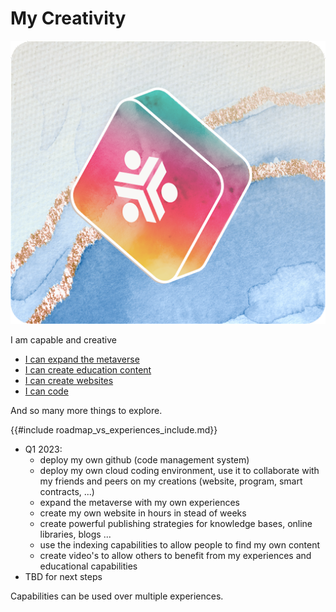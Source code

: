 # My Creativity

![Developing Code](img/coding.png)


I am capable and creative

- [I can expand the metaverse](creativity/creativity_metaverse.md)
- [I can create education content](creativity/creativity_education.md)
- [I can create websites](creativity/creativity_web.md)
- [I can code](creativity/coding/creativity_coder.md)

And so many more things to explore.


{{#include roadmap_vs_experiences_include.md}}

- Q1 2023: 
    - deploy my own github (code management system)
    - deploy my own cloud coding environment, use it to collaborate with my friends and peers on my creations (website, program, smart contracts, ...)
    - expand the metaverse with my own experiences
    - create my own website in hours in stead of weeks
    - create powerful publishing strategies for knowledge bases, online libraries, blogs ...
    - use the indexing capabilities to allow people to find my own content
    - create video's to allow others to benefit from my experiences and educational capabilities
- TBD for next steps

Capabilities can be used over multiple experiences.




